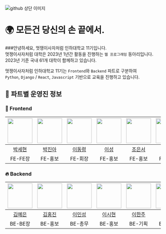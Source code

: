 ![github 상단 이미지](https://user-images.githubusercontent.com/79556112/221351540-1fac0736-f4b6-43a1-9ccd-37ce7c0038fd.png)

# 🌍 모든건 당신의 손 끝에서.
###안녕하세요, 멋쟁이사자처럼 인하대학교 11기입니다.  
멋쟁이사자처럼 대학은 2023년 1년간 활동을 진행하는 `웹 프로그래밍` 동아리입니다. 2023년 기준 국내 61개 대학이 함께하고 있습니다.  

멋쟁이사자처럼 인하대학교 11기는 `Frontend`와 `Backend` 파트로 구분하여  
`Python`, `Django` / `React`, `Javascript` 기반으로 교육을 진행하고 있습니다.  

## 🌟 파트별 운영진 정보

### 🚀 Frontend

|<img src="https://avatars.githubusercontent.com/u/64801796?v=4" width="80">|<img src="https://avatars.githubusercontent.com/u/103057334?v=4" width="80">|<img src="https://avatars.githubusercontent.com/u/79556112?v=4" width="80">|<img src="https://avatars.githubusercontent.com/u/103102313?v=4" width="80">|<img src="https://avatars.githubusercontent.com/u/100702397?v=4" width="80">|<img src="https://avatars.githubusercontent.com/u/100525337?v=4" width="80">|<img src="https://avatars.githubusercontent.com/u/103018984?v=4" width="80">|
|:---:|:---:|:---:|:---:|:---:|:---:|:---:|
|[박세현](https://github.com/pakxe)|[박진아](https://github.com/wlsdk9803)|[이동령](https://github.com/LellowMellow)|[이성](https://github.com/soriSeong)|[조은서](https://github.com/eundeok9)|[주시현](https://github.com/sean2337)|[최재오](https://github.com/jaeochoii)|
|FE-FE장|FE-홍보|FE-회장|FE-홍보|FE-홍보|FE-홍보|FE-홍보장|

### 🔥 Backend

|<img src="https://avatars.githubusercontent.com/u/94509287?v=4" width="80">|<img src="https://avatars.githubusercontent.com/u/97498094?v=4" width="80">|<img src="https://avatars.githubusercontent.com/u/88240193?v=4" width="80">|<img src="https://avatars.githubusercontent.com/u/96681950?v=4" width="80">|<img src="https://avatars.githubusercontent.com/u/103047410?v=4" width="80">|<img src="https://avatars.githubusercontent.com/u/87406368?v=4" width="80">|<img src="https://avatars.githubusercontent.com/u/72567631?v=4" width="80">|
|:---:|:---:|:---:|:---:|:---:|:---:|:---:|
|[김예은](https://github.com/YeKim1)|[김홍진](https://github.com/twojin514)|[이민성](https://github.com/msung99)|[이시현](https://github.com/sihyeon043)|[이한주](https://github.com/namesnames)|[이혜윤](https://github.com/hyleee)|[정민경](https://github.com/Jeong-Minkyeong)|
|BE-BE장|BE-홍보|BE-총무|BE-홍보|BE-기획|BE-홍보|BE-부회장|
